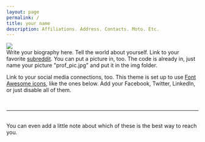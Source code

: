 ```yaml
---
layout: page
permalink: /
title: your name
description: Affiliations. Address. Contacts. Moto. Etc.
---
```


<img class="col one right" src="/img/prof_pic.jpg">

<br/>
Write your biography here. Tell the world about yourself. Link to your favorite <a href="http://reddit.com" target="blank">subreddit</a>. You can put a picture in, too. The code is already in, just name your picture "prof_pic.jpg" and put it in the img folder.

Link to your social media connections, too. This theme is set up to use <a href="http://fortawesome.github.io/Font-Awesome/" target="blank">Font Awesome icons</a>, like the ones below. Add your Facebook, Twitter, LinkedIn, or just disable all of them.


<br/>
<hr/>
<br/>
<span class="contacticon center">
  <a href="mailto:you@example.com"><i class="fa fa-envelope-square"></i></a>
  <a href="https://github.com" target="_blank"><i class="fa fa-github-square"></i></a>
  <a href="https://www.linkedin.com" target="_blank"><i class="fa fa-linkedin-square"></i></a>
  <a href="https://twitter.com" target="_blank"><i class="fa fa-twitter-square"></i></a>
</span>

<div class="col three caption">
  You can even add a little note about which of these is the best way to reach you.
</div>
